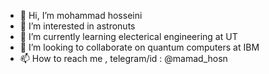- 👋 Hi, I’m mohammad hosseini
- 👀 I’m interested in astronuts
- 🌱 I’m currently learning electerical engineering at UT
- 💞️ I’m looking to collaborate on quantum computers at IBM
- 📫 How to reach me , telegram/id : @mamad_hosn 

<!---
mamad-hosn/mamad-hosn is a ✨ special ✨ repository because its `README.md` (this file) appears on your GitHub profile.
You can click the Preview link to take a look at your changes.
--->
